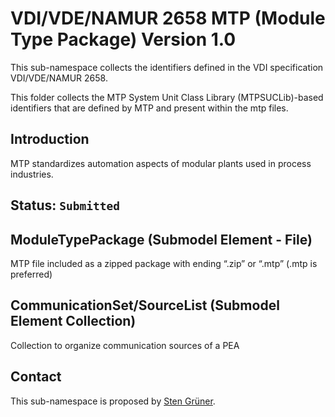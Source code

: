 # VDI/VDE/NAMUR 2658 MTP (Module Type Package) Version 1.0
This sub-namespace collects the identifiers defined in the VDI specification VDI/VDE/NAMUR 2658.

This folder collects the MTP System Unit Class Library (MTPSUCLib)-based identifiers that are defined by MTP
and present within the mtp files.

## Introduction

MTP standardizes automation aspects of modular plants used in process industries.

## Status: `Submitted`


## ModuleTypePackage (Submodel Element - File)

MTP file included as a zipped package with ending “.zip” or “.mtp” (.mtp is preferred)

## CommunicationSet/SourceList (Submodel Element Collection)

Collection to organize communication sources of a PEA

## Contact

This sub-namespace is proposed by [Sten Grüner](https://github.com/StenGruener).